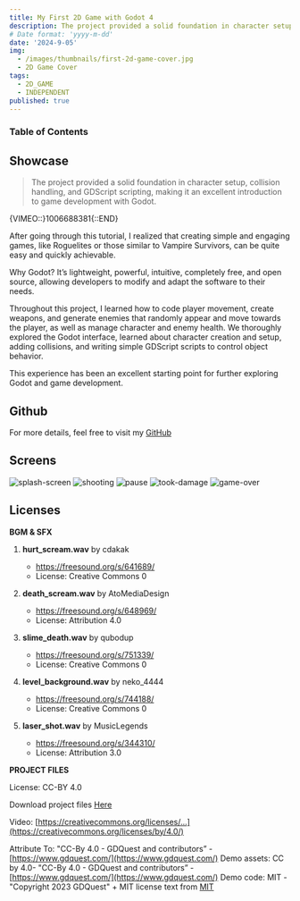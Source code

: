 ```yaml
---
title: My First 2D Game with Godot 4
description: The project provided a solid foundation in character setup, collision handling, and GDScript scripting, making it an excellent introduction to game development with Godot.
# Date format: 'yyyy-m-dd'
date: '2024-9-05'
img:
  - /images/thumbnails/first-2d-game-cover.jpg
  - 2D Game Cover
tags:
  - 2D_GAME
  - INDEPENDENT
published: true
---
```


### Table of Contents

## Showcase

> The project provided a solid foundation in character setup, collision handling, and GDScript scripting, making it an excellent introduction to game development with Godot.

{VIMEO::}1006688381{::END}

After going through this tutorial, I realized that creating simple and engaging games, like Roguelites or those similar to Vampire Survivors, can be quite easy and quickly achievable.

Why Godot? It’s lightweight, powerful, intuitive, completely free, and open source, allowing developers to modify and adapt the software to their needs.

Throughout this project, I learned how to code player movement, create weapons, and generate enemies that randomly appear and move towards the player, as well as manage character and enemy health. We thoroughly explored the Godot interface, learned about character creation and setup, adding collisions, and writing simple GDScript scripts to control object behavior.

This experience has been an excellent starting point for further exploring Godot and game development.

## Github

For more details, feel free to visit my [GitHub](https://github.com/anton-loiko/godot-2d-project-start)

## Screens

![splash-screen](/images/workbench/first-2d/splash-screen-01.jpg)
![shooting](/images/workbench/first-2d/shooting-02.jpg)
![pause](/images/workbench/first-2d/pause-03.jpg)
![took-damage](/images/workbench/first-2d/took-damage-04.jpg)
![game-over](/images/workbench/first-2d/gameover-05.jpg)

## Licenses

**BGM & SFX**

1. **hurt_scream.wav** by cdakak

   - https://freesound.org/s/641689/
   - License: Creative Commons 0

2. **death_scream.wav** by AtoMediaDesign

   - https://freesound.org/s/648969/
   - License: Attribution 4.0

3. **slime_death.wav** by qubodup

   - https://freesound.org/s/751339/
   - License: Creative Commons 0

4. **level_background.wav** by neko_4444

   - https://freesound.org/s/744188/
   - License: Creative Commons 0

5. **laser_shot.wav** by MusicLegends
   - https://freesound.org/s/344310/
   - License: Attribution 3.0

**PROJECT FILES**

License: CC-BY 4.0

Download project files [Here](https://www.gdquest.com/tutorial/godot/2d/first-2d-game-godot-4/)

Video: [https://creativecommons.org/licenses/...](https://creativecommons.org/licenses/by/4.0/)

Attribute To: "CC-By 4.0 - GDQuest and contributors” - [https://www.gdquest.com/](https://www.gdquest.com/)
Demo assets: CC by 4.0- "CC-By 4.0 - GDQuest and contributors” - [https://www.gdquest.com/](https://www.gdquest.com/)
Demo code: MIT - "Copyright 2023 GDQuest" + MIT license text from [MIT](https://opensource.org/license/mit)
